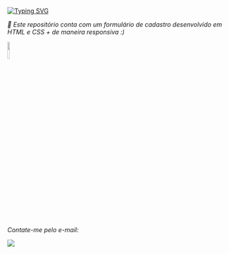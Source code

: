 
<div>

[![Typing SVG](https://readme-typing-svg.herokuapp.com?font=Inconsolata&size=26&pause=1000&color=7E9F82&vCenter=true&width=435&lines=RESPONSIVE+FORM+)](https://git.io/typing-svg)
</div>

<div>
 <p>
 <em>🔭 Este repositório conta com um formulário de cadastro desenvolvido em HTML e CSS + de maneira responsiva :) </em>
 </p>
 <img height="10%" src="https://cdn.discordapp.com/attachments/762488898597158925/1010198700464820305/unknown.png"/>
 
</div>
  
##
  <footer>
    <p><em>Contate-me pelo e-mail: </em></p>
    <a href = "mailto: esthefani_possamai@hotmail.com" target="_blank"><img src="https://img.shields.io/badge/-Gmail-%23333?style=for-the-badge&logo=gmail&logoColor=white" target="_blank"></a>
  </footer>
